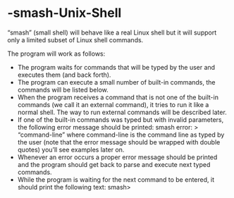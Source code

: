 # -smash-Unix-Shell
“smash” (small shell) will behave like a real Linux shell but it will support only a limited subset of Linux shell commands.

The program will work as follows:
- The program waits for commands that will be typed by the user and executes them (and back forth).
- The program can execute a small number of built-in commands, the commands will be listed below.
- When the program receives a command that is not one of the built-in commands (we call it an external command), it tries to run it like a normal shell. The way to run external commands will be described later.
- If one of the built-in commands was typed but with invalid parameters, the following error message should be printed:
smash error: > “command-line”
where command-line is the command line as typed by the user (note that the error message should be wrapped with double quotes)
you’ll see examples later on.
- Whenever an error occurs a proper error message should be printed and the program should get back to parse and execute next typed commands.
- While the program is waiting for the next command to be entered, it should print the following text:
smash>

